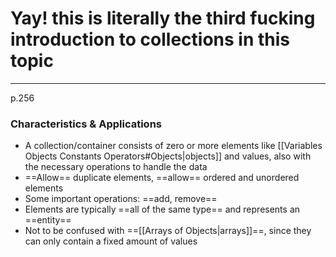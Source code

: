 # Yay! this is literally the third fucking introduction to collections in this topic
---
p.256
### Characteristics & Applications
- A collection/container consists of zero or more elements like [[Variables Objects Constants Operators#Objects|objects]] and values, also with the necessary operations to handle the data
- ==Allow== duplicate elements, ==allow== ordered and unordered elements
- Some important operations: ==add, remove==
- Elements are typically ==all of the same type== and represents an ==entity==
- Not to be confused with ==[[Arrays of Objects|arrays]]==, since they can only contain a fixed amount of values